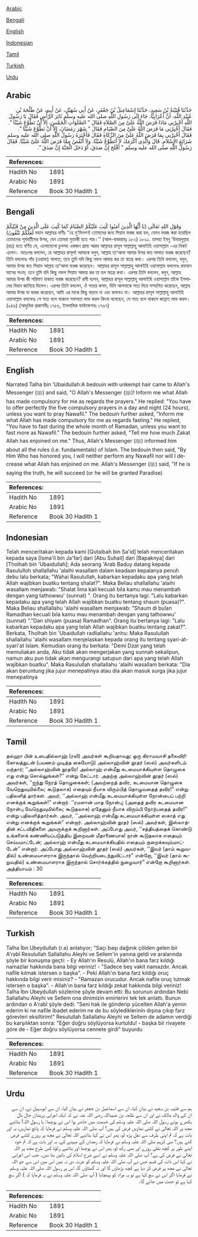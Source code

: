 [Arabic](#arabic)

[Bengali](#bengali)

[English](#english)

[Indonesian](#indonesian)

[Tamil](#tamil)

[Turkish](#turkish)

[Urdu](#urdu)

## Arabic


<div dir="rtl" lang="ar" style={{fontSize:'larger',backgroundColor:'#f8f9fa',padding:20}}>
حَدَّثَنَا قُتَيْبَةُ بْنُ سَعِيدٍ، حَدَّثَنَا إِسْمَاعِيلُ بْنُ جَعْفَرٍ، عَنْ أَبِي سُهَيْلٍ، عَنْ أَبِيهِ، عَنْ طَلْحَةَ بْنِ عُبَيْدِ اللَّهِ، أَنَّ أَعْرَابِيًّا، جَاءَ إِلَى رَسُولِ اللَّهِ صلى الله عليه وسلم ثَائِرَ الرَّأْسِ فَقَالَ يَا رَسُولَ اللَّهِ أَخْبِرْنِي مَاذَا فَرَضَ اللَّهُ عَلَىَّ مِنَ الصَّلاَةِ فَقَالَ ‏"‏ الصَّلَوَاتِ الْخَمْسَ، إِلاَّ أَنْ تَطَّوَّعَ شَيْئًا ‏"‏‏.‏ فَقَالَ أَخْبِرْنِي مَا فَرَضَ اللَّهُ عَلَىَّ مِنَ الصِّيَامِ فَقَالَ ‏"‏ شَهْرَ رَمَضَانَ، إِلاَّ أَنْ تَطَّوَّعَ شَيْئًا ‏"‏‏.‏ فَقَالَ أَخْبِرْنِي بِمَا فَرَضَ اللَّهُ عَلَىَّ مِنَ الزَّكَاةِ فَقَالَ فَأَخْبَرَهُ رَسُولُ اللَّهِ صلى الله عليه وسلم شَرَائِعَ الإِسْلاَمِ‏.‏ قَالَ وَالَّذِي أَكْرَمَكَ لاَ أَتَطَوَّعُ شَيْئًا، وَلاَ أَنْقُصُ مِمَّا فَرَضَ اللَّهُ عَلَىَّ شَيْئًا‏.‏ فَقَالَ رَسُولُ اللَّهِ صلى الله عليه وسلم ‏"‏ أَفْلَحَ إِنْ صَدَقَ، أَوْ دَخَلَ الْجَنَّةَ إِنْ صَدَقَ ‏"‏‏.‏
</div>
<div style={{backgroundColor:'#f8f9fa',padding:20, marginBottom: 10}}><table> <thead> <tr> <th>References:</th> <th></th> </tr> </thead> <tbody><tr><td>Hadith No</td><td>1891</td></tr><tr><td>Arabic No</td><td>1891</td></tr><tr><td>Reference</td><td>Book 30 Hadith 1</td></tr></tbody></table></div>

## Bengali


<div dir="ltr" lang="bn" style={{fontSize:'larger',backgroundColor:'#f8f9fa',padding:20}}>
وَقَوْلِ اللهِ تَعَالَى (يَا أَيُّهَا الَّذِينَ آمَنُوا كُتِبَ عَلَيْكُمْ الصِّيَامُ كَمَا كُتِبَ عَلَى الَّذِينَ مِنْ قَبْلِكُمْ لَعَلَّكُمْ تَتَّقُونَ) মহান আল্লাহর বাণীঃ ‘‘হে মু’মিনগণ! তোমাদের জন্য সিয়াম ফরজ করা হল, যেমন ফরজ করা হয়েছিল তোমাদের পূর্ববর্তীদের উপর, যেন তোমরা মুত্তাকী হতে পার।’’ (আল-বাকারাহ্ঃ ১৮৩) ১৮৯১. তালহা ইবনু ‘উবায়দুল্লাহ (রাঃ) হতে বর্ণিত যে, এলোমেলো চুলসহ একজন গ্রাম্য আরব আল্লাহর রাসূল সাল্লাল্লাহু আলাইহি ওয়াসাল্লাম -এর নিকট এলেন। অতঃপর বললেন, হে আল্লাহর রাসূল! আমাকে বলুন, আল্লাহ তা‘আলা আমার উপর কত সালাত ফরজ করেছেন? তিনি বললেনঃ পাঁচ (ওয়াক্ত) সালাত; তবে তুমি যদি কিছু নফল আদায় কর তা স্বতন্ত্র কথা। এরপর তিনি বললেন, বলুন, আমার উপর কত সিয়াম আল্লাহ তা‘আলা ফরজ করেছেন। আল্লাহর রাসূল সাল্লাল্লাহু আলাইহি ওয়াসাল্লাম বললেনঃ রমাযান মাসের সওম; তবে তুমি যদি কিছু নফল সিয়াম আদায় কর তা হল স্বতন্ত্র কথা। এরপর তিনি বললেন, বলুন, আল্লাহ আমার উপর কী পরিমাণ যাকাত ফরজ করেছেন? রাবী বলেন, আল্লাহর রাসূল সাল্লাল্লাহু আলাইহি ওয়াসাল্লাম তাঁকে ইসলামের বিধান জানিয়ে দিলেন। এরপর তিনি বললেন, ঐ সত্তার কসম, যিনি আপনাকে সত্য দিয়ে সম্মানিত করেছেন, আল্লাহ আমার উপর যা ফরজ করেছেন, আমি এর মাঝে কিছু বাড়াব না এবং কমাবও না। আল্লাহর রাসূল সাল্লাল্লাহু আলাইহি ওয়াসাল্লাম বললেনঃ সে সত্য বলে থাকলে সফলতা লাভ করল কিংবা বলেছেন, সে সত্য বলে থাকলে জান্নাত লাভ করল। (৯৪৬) (আধুনিক প্রকাশনীঃ ১৭৫৬, ইসলামিক ফাউন্ডেশনঃ ১৭৬৭)
</div>
<div style={{backgroundColor:'#f8f9fa',padding:20, marginBottom: 10}}><table> <thead> <tr> <th>References:</th> <th></th> </tr> </thead> <tbody><tr><td>Hadith No</td><td>1891</td></tr><tr><td>Arabic No</td><td>1891</td></tr><tr><td>Reference</td><td>Book 30 Hadith 1</td></tr></tbody></table></div>

## English


<div dir="ltr" lang="en" style={{fontSize:'larger',backgroundColor:'#f8f9fa',padding:20}}>
Narrated Talha bin 'Ubaidullah:A bedouin with unkempt hair came to Allah's Messenger (ﷺ) and said, "O Allah's Messenger (ﷺ)! Inform me what Allah has made compulsory for me as regards the prayers." He replied: "You have to offer perfectly the five compulsory prayers in a day and night (24 hours), unless you want to pray Nawafil." The bedouin further asked, "Inform me what Allah has made compulsory for me as regards fasting." He replied, "You have to fast during the whole month of Ramadan, unless you want to fast more as Nawafil." The bedouin further asked, "Tell me how much Zakat Allah has enjoined on me." Thus, Allah's Messenger (ﷺ) informed him about all the rules (i.e. fundamentals) of Islam. The bedouin then said, "By Him Who has honored you, I will neither perform any Nawafil nor will I decrease what Allah has enjoined on me. Allah's Messenger (ﷺ) said, "If he is saying the truth, he will succeed (or he will be granted Paradise)
</div>
<div style={{backgroundColor:'#f8f9fa',padding:20, marginBottom: 10}}><table> <thead> <tr> <th>References:</th> <th></th> </tr> </thead> <tbody><tr><td>Hadith No</td><td>1891</td></tr><tr><td>Arabic No</td><td>1891</td></tr><tr><td>Reference</td><td>Book 30 Hadith 1</td></tr></tbody></table></div>

## Indonesian


<div dir="ltr" lang="id" style={{fontSize:'larger',backgroundColor:'#f8f9fa',padding:20}}>
Telah menceritakan kepada kami [Qutaibah bin Sa'id] telah menceritakan kepada saya [Isma'il bin Ja'far] dari [Abu Suhail] dari [Bapaknya] dari [Tholhah bin 'Ubaidullah]; Ada seorang 'Arab Baduy datang kepada Rasululloh shallallahu 'alaihi wasallam dalam keadaan kepalanya penuh debu lalu berkata; "Wahai Rasulullah, kabarkan kepadaku apa yang telah Allah wajibkan buatku tentang shalat?". Maka Beliau shallallahu 'alaihi wasallam menjawab: "Shalat lima kali kecuali bila kamu mau menambah dengan yang tathowwu' (sunnat) ". Orang itu bertanya lagi: "Lalu kabarkan kepadaku apa yang telah Allah wajibkan buatku tentang shaum (puasa)?". Maka Beliau shallallahu 'alaihi wasallam menjawab: "Shaum di bulan Ramadhan kecuali bila kamu mau menambah dengan yang tathowwu' (sunnat) "."Dan shiyam (puasa) Ramadhan". Orang itu bertanya lagi: "Lalu kabarkan kepadaku apa yang telah Allah wajibkan buatku tentang zakat?". Berkata, Tholhah bin 'Ubaidullah radliallahu 'anhu: Maka Rasulullah shallallahu 'alaihi wasallam menjelaskan kepada orang itu tentang syari-at-syari'at Islam. Kemudian orang itu berkata: "Demi Dzat yang telah memuliakan anda, Aku tidak akan mengerjakan yang sunnah sekalipun, namun aku pun tidak akan mengurangi satupun dari apa yang telah Allah wajibkan buatku". Maka Rasulullah shallallahu 'alaihi wasallam berkata: "Dia akan beruntung jika jujur menepatinya atau dia akan masuk surga jika jujur menepatinya
</div>
<div style={{backgroundColor:'#f8f9fa',padding:20, marginBottom: 10}}><table> <thead> <tr> <th>References:</th> <th></th> </tr> </thead> <tbody><tr><td>Hadith No</td><td>1891</td></tr><tr><td>Arabic No</td><td>1891</td></tr><tr><td>Reference</td><td>Book 30 Hadith 1</td></tr></tbody></table></div>

## Tamil


<div dir="ltr" lang="ta" style={{fontSize:'larger',backgroundColor:'#f8f9fa',padding:20}}>
தல்ஹா பின் உபைதில்லாஹ் (ரலி) அவர்கள் கூறியதாவது: ஒரு கிராமவாசி தலைவிரி கோலத்துடன் (பயணம் முடித்த கையோடு) அல்லாஹ்வின் தூதர் (ஸல்) அவர்களிடம் வந்தார்; ‘‘அல்லாஹ்வின் தூதரே! அல்லாஹ் என்மீது கடமையாக்கியுள்ள தொழுகை எது என்று சொல்லுங்கள்?” என்று கேட்டார். அதற்கு அல்லாஹ்வின் தூதர் (ஸல்) அவர்கள், ‘‘ஐந்து நேரத் தொழுகைகள்; (அவற்றைத் தவிர, கடமையான தொழுகை வேறெதுவுமில்லை; கூடுதலாக) எதையும் நீயாக விரும்பித் தொழுவதைத் தவிர!” என்று பதிலளித் தார்கள். அவர், ‘‘அல்லாஹ் என்மீது கடமையாக்கியுள்ள நோன்பைப் பற்றி எனக்குக் கூறுங்கள்!” என்றார். ‘‘ரமளான் மாத நோன்பு; (அதைத் தவிர கடமையான நோன்பு வேறெதுவுமில்லை; கூடுதலாக) ஏதேனும் நீயாக விரும்பி நோற்பதைத் தவிர!” என்று பதிலளித்தார்கள். அவர், ‘‘அல்லாஹ் என்மீது கடமையாக்கியுள்ள ஸகாத் எது என்று எனக்குக் கூறுங்கள்” என்றார். அல்லாஹ்வின் தூதர் (ஸல்) அவர்கள், இஸ்லாத்தின் சட்டவிதிகளை அவருக்குக் கூறினார்கள். அப்போது அவர், ‘‘சத்தியத்தைக் கொண்டு உங்களைக் கண்ணியப்படுத்திய இறைவன் மீதாணையாக! நான் கூடுதலாக எதையும் செய்யமாட்டேன்; அல்லாஹ் என்மீது கடமையாக்கியதில் எதையும் குறைக்கவும்மாட்டேன்” என்றார். அப்போது அல்லாஹ்வின் தூதர் (ஸல்) அவர்கள், ‘‘இவர் (தாம் கூறுவதில்) உண்மையாளராக இருந்தால் வெற்றியடைந்துவிட்டார்” என்றோ, ‘‘இவர் (தாம் கூறுவதில்) உண்மையாளராக இருந்தால் சொர்க்கத்தில் நுழைவார்” என்றோ கூறினார்கள். அத்தியாயம் : 30
</div>
<div style={{backgroundColor:'#f8f9fa',padding:20, marginBottom: 10}}><table> <thead> <tr> <th>References:</th> <th></th> </tr> </thead> <tbody><tr><td>Hadith No</td><td>1891</td></tr><tr><td>Arabic No</td><td>1891</td></tr><tr><td>Reference</td><td>Book 30 Hadith 1</td></tr></tbody></table></div>

## Turkish


<div dir="ltr" lang="tr" style={{fontSize:'larger',backgroundColor:'#f8f9fa',padding:20}}>
Talha İbn Ubeydullah (r.a) anlatıyor; "Saçı başı dağınık çölden gelen bir A'rabî Resulullah Sallallahu Aleyhi ve Sellem'in yanına geldi ve aralarında şöyle bir konuşma geçti: - Ey Allah'ın Resulü, Allah'ın bana farz kıldığı namazlar hakkında bana bilgi veriniz! - "Sadece beş vakit namazdır. Ancak nafile kılmak istersen o başka". - Peki Allah'ın bana farz kıldığı oruç hakkında bilgi verir misiniz? - "Ramazan orucudur. Ancak nafile oruç tutmak istersen o başka". - Allah'ın bana farz kıldığı zekat hakkında bilgi veriniz! Talha İbn Ubeydullah sözlerine şöyle devam etti: Bu sorunun ardından Nebi Sallallahu Aleyhi ve Sellem ona dinimizin emirlerini tek tek anlattı. Bunun ardından o A'rabî şöyle dedi: "Seni hak ile gönderip yücelten Allah'a yemin ederim ki ne nafile ibadet ederim ne de bu söylediklerinin dışına çıkıp farz görevleri eksiltirim!" Resulullah Sallallahu Aleyhi ve Sellem de adamın verdiği bu karşılıktan sonra: "Eğer doğru söylüyorsa kurtuldu! - başka bir rivayete göre de - Eğer doğru söylüyorsa cennete girdi" buyurdu
</div>
<div style={{backgroundColor:'#f8f9fa',padding:20, marginBottom: 10}}><table> <thead> <tr> <th>References:</th> <th></th> </tr> </thead> <tbody><tr><td>Hadith No</td><td>1891</td></tr><tr><td>Arabic No</td><td>1891</td></tr><tr><td>Reference</td><td>Book 30 Hadith 1</td></tr></tbody></table></div>

## Urdu


<div dir="rtl" lang="ur" style={{fontSize:'larger',backgroundColor:'#f8f9fa',padding:20}}>
ہم سے قتیبہ بن سعید نے بیان کیا، ان سے اسماعیل بن جعفر نے بیان کیا، ان سے ابوسہیل نے، ان سے ان کے والد مالک نے اور ان سے طلحہ بن عبیداللہ رضی اللہ عنہ نے کہ ایک اعرابی پریشان حال بال بکھرے ہوئے رسول اللہ صلی اللہ علیہ وسلم کی خدمت میں حاضر ہوا اس نے پوچھا: یا رسول اللہ! بتائیے مجھ پر اللہ تعالیٰ نے کتنی نمازیں فرض کی ہیں؟ آپ صلی اللہ علیہ وسلم نے فرمایا کہ پانچ نمازیں، یہ اور بات ہے کہ تم اپنی طرف سے نفل پڑھ لو، پھر اس نے کہا بتائیے اللہ تعالیٰ نے مجھ پر روزے کتنے فرض کئے ہیں؟ نبی کریم صلی اللہ علیہ وسلم نے فرمایا کہ رمضان کے مہینے کے، یہ اور بات ہے کہ تم خود اپنے طور پر کچھ نفلی روزے اور بھی رکھ لو، پھر اس نے پوچھا اور بتائیے زکوٰۃ کس طرح مجھ پر اللہ تعالیٰ نے فرض کی ہے؟ آپ صلی اللہ علیہ وسلم نے اسے شرع اسلام کی باتیں بتا دیں۔ جب اس اعرابی نے کہا اس ذات کی قسم جس نے آپ صلی اللہ علیہ وسلم کو عزت دی نہ میں اس میں اس سے جو اللہ تعالیٰ نے مجھ پر فرض کر دیا ہے کچھ بڑھاؤں گا اور نہ گھٹاؤں گا، اس پر رسول اللہ صلی اللہ علیہ وسلم نے فرمایا اگر اس نے سچ کہا ہے تو یہ مراد کو پہنچایا ( آپ صلی اللہ علیہ وسلم نے یہ فرمایا کہ ) اگر سچ کہا ہے تو جنت میں جائے گا۔
</div>
<div style={{backgroundColor:'#f8f9fa',padding:20, marginBottom: 10}}><table> <thead> <tr> <th>References:</th> <th></th> </tr> </thead> <tbody><tr><td>Hadith No</td><td>1891</td></tr><tr><td>Arabic No</td><td>1891</td></tr><tr><td>Reference</td><td>Book 30 Hadith 1</td></tr></tbody></table></div>